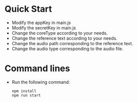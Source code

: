 # Quick Start
- Modify the appKey in main.js
- Modify the secretKey in main.js
- Change the coreType according to your needs.
- Change the reference text according to your needs.
- Change the audio path corresponding to the reference text.
- Change the audio type corresponding to the audio file.
 

# Command lines
- Run the following command: 
    ```
    npm install
    npm run start
    ```